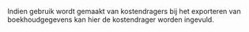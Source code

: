 Indien gebruik wordt gemaakt van kostendragers bij het exporteren van boekhoudgegevens kan hier de kostendrager worden ingevuld.